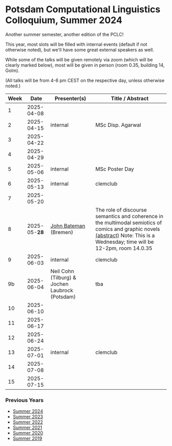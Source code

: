 # Potsdam Computational Linguistics Colloquium, Summer 2024

Another summer semester, another edition of the PCLC!

This year, most slots will be filled with internal events (default if not otherwise noted), but we'll have some great external speakers as well.

While some of the talks will be given remotely via zoom (which will be clearly marked below), most will be given in person (room 0.35, building 14, Golm). 

(All talks will be from 4-6 pm CEST on the respective day, unless otherwise noted.)


| Week | Date       | Presenter(s)          | Title / Abstract  |
| ---- | ---------- | --------------------- | ----------------- |
| 1    | 2025-04-08 |                       |                   |
| 2    | 2025-04-15 | internal              | MSc Disp. Agarwal |
| 3    | 2025-04-22 |                       |                   |
| 4    | 2025-04-29 |                       |                   |
| 5    | 2025-05-06 | internal              | MSc Poster Day    |
| 6    | 2025-05-13 | internal              | clemclub          |
| 7    | 2025-05-20 |                       |                   |
| 8    | 2025-05-**28** | [John Bateman](http://www.fb10.uni-bremen.de/anglistik/langpro/webspace/jb/zfn/index.html) (Bremen) | The role of discourse semantics and coherence in the multimodal semiotics of comics and graphic novels [(abstract)](material/2025/bateman_abstract.md) Note: This is a Wednesday; time will be 12-2pm, room 14.0.35   |
| 9    | 2025-06-03 | internal              | clemclub          |
| 9b   | 2025-06-04 | Neil Cohn (Tilburg) & Jochen Laubrock (Potsdam) | tba                  |
| 10   | 2025-06-10 |                       |                   |
| 11   | 2025-06-17 |                       |                   |
| 12   | 2025-06-24 |                       |                   |
| 13   | 2025-07-01 | internal              | clemclub          |
| 14   | 2025-07-08 |                       |                   |
| 15   | 2025-07-15 |                       |                   |



### Previous Years

* [Summer 2024](past/summer2024.md)
* [Summer 2023](past/summer2023.md)
* [Summer 2022](past/summer2022.md)
* [Summer 2021](past/summer2021.md)
* [Summer 2020](past/summer2020.md)
* [Summer 2019](past/summer2019.md)

